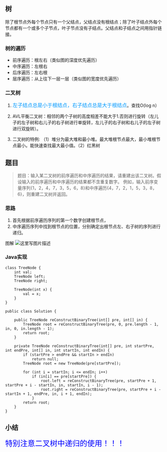 ## **树**
  除了根节点外每个节点只有一个父结点，父结点没有根结点；除了叶子结点外每个节点都有一个或多个子节点，叶子节点没有子结点。父结点和子结点之间用指针链接。

### **树的遍历**

- 前序遍历：根左右（类似图的深度优先遍历）
- 中序遍历：左根右
- 后序遍历：左右根
- 层序遍历：从上往下一层一层（类似图的宽度优先遍历）

### **二叉树** 
1. <font color=#0099ff size=3 face="黑体">左子结点总是小于根结点，右子结点总是大于根结点</font>。查找O(log n）

2. AVL平衡二叉树：相邻的两个子树的高度相差不能大于1.否则进行旋转（左儿子的左子树和右儿子的右子树进行单旋转，左儿子的右子树和右儿子的左子树进行双旋转）。
3.  二叉树的特例: （1）堆分为最大堆和最小堆。最大堆根节点最大，最小堆根节点最小。能快速查找最大最小值。（2）红黑树

## **题目**
> 题目：输入某二叉树的前序遍历和中序遍历的结果，请重建出该二叉树。假设输入的前序遍历和中序遍历的结果都不含重复数字。
> 例如，输入前序变量序列{1，2，4，7，3，5，6，8}和中序遍历{4，7，2，1，5，3，8，6}，则重建二叉树并返回。

### **思路**
1. 首先根据前序遍历序列的第一个数字创建根节点，
2. 中序遍历序列中找到根节点的位置，分别确定出根节点左、右子树的序列进行递归。

图解
![这里写图片描述](http://img.blog.csdn.net/20170326214006165?watermark/2/text/aHR0cDovL2Jsb2cuY3Nkbi5uZXQvTElaSE9OR1BJTkcwMA==/font/5a6L5L2T/fontsize/400/fill/I0JBQkFCMA==/dissolve/70/gravity/SouthEast)
### **Java实现**
```
class TreeNode {
	int val;
	TreeNode left;
	TreeNode right;

	TreeNode(int x) {
		val = x;
	}
}

public class Solution {

	public TreeNode reConstructBinaryTree(int[] pre, int[] in) {
		TreeNode root = reConstructBinaryTree(pre, 0, pre.length - 1, in, 0, in.length - 1);
		return root;
	}

	private TreeNode reConstructBinaryTree(int[] pre, int startPre, int endPre, int[] in, int startIn, int endIn) {
		if (startPre > endPre && startIn > endIn)
			return null;
		TreeNode root = new TreeNode(pre[startPre]);

		for (int i = startIn; i <= endIn; i++)
			if (in[i] == pre[startPre]) {
				root.left = reConstructBinaryTree(pre, startPre + 1, startPre + i - startIn, in, startIn, i - 1);
				root.right = reConstructBinaryTree(pre, startPre + i - startIn + 1, endPre, in, i + 1, endIn);
			}
		return root;
	}
}
```
## 小结

<font color=#0000ff size=5 face="黑体">特别注意二叉树中递归的使用！！！ </font>